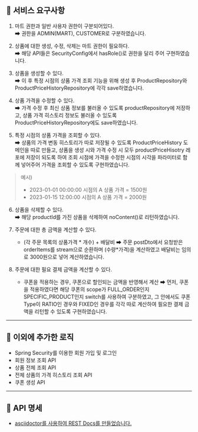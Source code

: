 ## 📌 서비스 요구사항
1. 마트 권한과 일반 사용자 권한이 구분되어있다.  
➡ 권한을 ADMIN(MART), CUSTOMER로 구분하였습니다.

    
3. 상품에 대한 생성, 수정, 삭제는 마트 권한이 필요하다.  
➡ 해당 API들은 SecurityConfig에서 hasRole()로 권한을 달리 주어 구현하였습니다.


4. 상품을 생성할 수 있다.  
➡ 이 후 특정 시점의 상품 가격 조회 기능을 위해 생성 후 ProductRepository와 ProductPriceHistoryRepository에 각각 save하였습니다. 


5. 상품 가격을 수정할 수 있다.  
➡ 가격 수정 후 최신 상품 정보를 불러올 수 있도록 productRepository에 저장하고, 상품 가격 히스토리 정보도 불러올 수 있도록 ProductPriceHistoryRepository에도 save하였습니다. 


6. 특정 시점의 상품 가격을 조회할 수 있다.  
➡ 상품의 가격 변동 히스토리가 따로 저장될 수 있도록 ProductPriceHistory 도메인을 따로 만들고, 상품을 생성 시와 가격 수정 시 모두 productPriceHisotry 레포에 저장이 되도록 하여 조회 시점에 가격을 수정한 시점의 시각을 파라미터로 함께 넣어주어 가격을 조회할 수 있도록 구현하였습니다.
  >예시)
  >- 2023-01-01 00:00:00 시점의 A 상품 가격 = 1500원
  >- 2023-01-15 12:00:00 시점의 A 상품 가격 = 2000원  


6. 상품을 삭제할 수 있다.  
➡ 해당 productId를 가진 상품을 삭제하여 noContent()로 리턴하였습니다.  


7. 주문에 대한 총 금액을 계산할 수 있다.  
   - (각 주문 목록의 상품가격 * 개수) + 배달비
➡ 주문 postDto에서 요청받은 orderItems를 stream으로 순환하며 (수량*가격)을 계산하였고 배달비는 임의로 3000원으로 넣어 계산하였습니다.

  
8. 주문에 대한 필요 결제 금액을 계산할 수 있다.  
   - 쿠폰을 적용하는 경우, 쿠폰으로 할인되는 금액을 반영해서 계산
➡ 먼저, 쿠폰을 적용하였다면 해당 쿠폰의 scope가 FULL_ORDER인지 SPECIFIC_PRODUCT인지 switch를 사용하여 구분하였고, 그 안에서도 쿠폰 Type이 RATIO인 경우와 FIXED인 경우를 각각 따로 계산하여 필요한 결제 금액을 리턴할 수 있도록 구현하였습니다.

---
## 📌 이외에 추가한 로직
- Spring Security를 이용한 회원 가입 및 로그인
- 회원 정보 조회 API
- 상품 전체 조회 API
- 전체 상품의 가격 히스토리 조회 API
- 쿠폰 생성 API

---
## 📌 API 명세
- [asciidoctor를 사용하여 REST Docs를 만들었습니다.](http://localhost:63342/ead61b63-b0a6-4ff2-a49a-86be75ccfd1a/source?file=C%3A%2FUsers%2FUSER%2FDesktop%2FProductManagementService%2Fsrc%2Fdocs%2Fasciidoc%2Findex.adoc&mac=aYwA7CcddKbYJROcM3UM0S/6SJXndsHjrq9V9HPwIYs=&projectUrl=C%3A%2FUsers%2FUSER%2FDesktop%2FProductManagementService)

